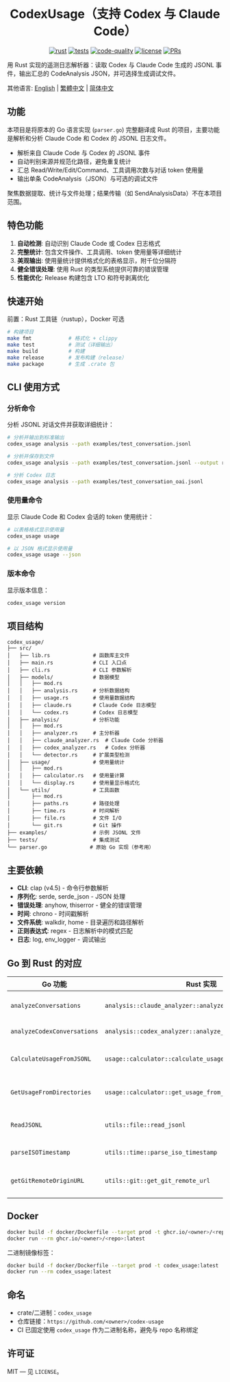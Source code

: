 <center>

# CodexUsage（支持 Codex 与 Claude Code）

[![rust](https://img.shields.io/badge/Rust-stable-orange?logo=rust&logoColor=white)](https://www.rust-lang.org/)
[![tests](https://github.com/Mai0313/CodexUsage/actions/workflows/test.yml/badge.svg)](https://github.com/Mai0313/CodexUsage/actions/workflows/test.yml)
[![code-quality](https://github.com/Mai0313/CodexUsage/actions/workflows/code-quality-check.yml/badge.svg)](https://github.com/Mai0313/CodexUsage/actions/workflows/code-quality-check.yml)
[![license](https://img.shields.io/badge/License-MIT-green.svg?labelColor=gray)](https://github.com/Mai0313/CodexUsage/tree/master?tab=License-1-ov-file)
[![PRs](https://img.shields.io/badge/PRs-welcome-brightgreen.svg)](https://github.com/Mai0313/CodexUsage/pulls)

</center>

用 Rust 实现的遥测日志解析器：读取 Codex 与 Claude Code 生成的 JSONL 事件，输出汇总的 CodeAnalysis JSON，并可选择生成调试文件。

其他语言: [English](README.md) | [繁體中文](README.zh-TW.md) | [简体中文](README.zh-CN.md)

## 功能

本项目是将原本的 Go 语言实现 (`parser.go`) 完整翻译成 Rust 的项目，主要功能是解析和分析 Claude Code 和 Codex 的 JSONL 日志文件。

- 解析来自 Claude Code 与 Codex 的 JSONL 事件
- 自动判别来源并规范化路径，避免重复统计
- 汇总 Read/Write/Edit/Command、工具调用次数与对话 token 使用量
- 输出单条 CodeAnalysis（JSON）与可选的调试文件

聚焦数据提取、统计与文件处理；结果传输（如 SendAnalysisData）不在本项目范围。

## 特色功能

1. **自动检测**: 自动识别 Claude Code 或 Codex 日志格式
2. **完整统计**: 包含文件操作、工具调用、token 使用量等详细统计
3. **美观输出**: 使用量统计提供格式化的表格显示，附千位分隔符
4. **健全错误处理**: 使用 Rust 的类型系统提供可靠的错误管理
5. **性能优化**: Release 构建包含 LTO 和符号剥离优化

## 快速开始

前置：Rust 工具链（rustup），Docker 可选

```bash
# 构建项目
make fmt            # 格式化 + clippy
make test           # 测试（详细输出）
make build          # 构建
make release        # 发布构建（release）
make package        # 生成 .crate 包
```

## CLI 使用方式

### 分析命令

分析 JSONL 对话文件并获取详细统计：

```bash
# 分析并输出到标准输出
codex_usage analysis --path examples/test_conversation.jsonl

# 分析并保存到文件
codex_usage analysis --path examples/test_conversation.jsonl --output result.json

# 分析 Codex 日志
codex_usage analysis --path examples/test_conversation_oai.jsonl
```

### 使用量命令

显示 Claude Code 和 Codex 会话的 token 使用统计：

```bash
# 以表格格式显示使用量
codex_usage usage

# 以 JSON 格式显示使用量
codex_usage usage --json
```

### 版本命令

显示版本信息：

```bash
codex_usage version
```

## 项目结构

```
codex_usage/
├── src/
│   ├── lib.rs              # 函数库主文件
│   ├── main.rs             # CLI 入口点
│   ├── cli.rs              # CLI 参数解析
│   ├── models/             # 数据模型
│   │   ├── mod.rs
│   │   ├── analysis.rs     # 分析数据结构
│   │   ├── usage.rs        # 使用量数据结构
│   │   ├── claude.rs       # Claude Code 日志模型
│   │   └── codex.rs        # Codex 日志模型
│   ├── analysis/           # 分析功能
│   │   ├── mod.rs
│   │   ├── analyzer.rs     # 主分析器
│   │   ├── claude_analyzer.rs  # Claude Code 分析器
│   │   ├── codex_analyzer.rs   # Codex 分析器
│   │   └── detector.rs     # 扩展类型检测
│   ├── usage/              # 使用量统计
│   │   ├── mod.rs
│   │   ├── calculator.rs   # 使用量计算
│   │   └── display.rs      # 使用量显示格式化
│   └── utils/              # 工具函数
│       ├── mod.rs
│       ├── paths.rs        # 路径处理
│       ├── time.rs         # 时间解析
│       ├── file.rs         # 文件 I/O
│       └── git.rs          # Git 操作
├── examples/               # 示例 JSONL 文件
├── tests/                  # 集成测试
└── parser.go              # 原始 Go 实现（参考用）
```

## 主要依赖

- **CLI**: clap (v4.5) - 命令行参数解析
- **序列化**: serde, serde_json - JSON 处理
- **错误处理**: anyhow, thiserror - 健全的错误管理
- **时间**: chrono - 时间戳解析
- **文件系统**: walkdir, home - 目录遍历和路径解析
- **正则表达式**: regex - 日志解析中的模式匹配
- **日志**: log, env_logger - 调试输出

## Go 到 Rust 的对应

| Go 功能 | Rust 实现 | 说明 |
|---------|-----------|------|
| `analyzeConversations` | `analysis::claude_analyzer::analyze_claude_conversations` | Claude Code 分析 |
| `analyzeCodexConversations` | `analysis::codex_analyzer::analyze_codex_conversations` | Codex 分析 |
| `CalculateUsageFromJSONL` | `usage::calculator::calculate_usage_from_jsonl` | 单文件使用量计算 |
| `GetUsageFromDirectories` | `usage::calculator::get_usage_from_directories` | 目录使用量统计 |
| `ReadJSONL` | `utils::file::read_jsonl` | JSONL 文件读取 |
| `parseISOTimestamp` | `utils::time::parse_iso_timestamp` | 时间戳解析 |
| `getGitRemoteOriginURL` | `utils::git::get_git_remote_url` | Git 远程 URL 提取 |

## Docker

```bash
docker build -f docker/Dockerfile --target prod -t ghcr.io/<owner>/<repo>:latest .
docker run --rm ghcr.io/<owner>/<repo>:latest
```

二进制镜像标签：
```bash
docker build -f docker/Dockerfile --target prod -t codex_usage:latest .
docker run --rm codex_usage:latest
```

## 命名

- crate/二进制：`codex_usage`
- 仓库链接：`https://github.com/<owner>/codex-usage`
- CI 已固定使用 `codex_usage` 作为二进制名称，避免与 repo 名称绑定

## 许可证

MIT — 见 `LICENSE`。
